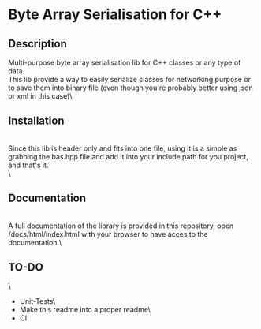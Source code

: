 # Byte Array Serialisation for C++

## Description

Multi-purpose byte array serialisation lib for C++ classes or any type of data.\
This lib provide a way to easily serialize classes for networking purpose or to save them into binary file (even though you're probably better using json or xml in this case)\

## Installation
\
Since this lib is header only and fits into one file, using it is a simple as grabbing the bas.hpp file and add it into your include path for you project, and that's it.\
\
## Documentation
\
A full documentation of the library is provided in this repository, open /docs/html/index.html with your browser to have acces to the documentation.\

## TO-DO
\
- Unit-Tests\
- Make this readme into a proper readme\
- CI
